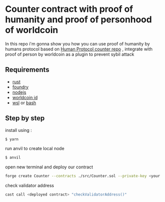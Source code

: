 # Counter contract with proof of humanity and proof of personhood of worldcoin

In this repo i'm gonna show you how you can use proof of humanity by humans protocol based on [Human Protocol counter repo](https://github.com/Human-Protocol/poh-counter-example) , integrate with proof of person by worldcoin as a plugin to prevent sybil attack

## Requirements

- [rust](https://sterlingcobb.medium.com/installing-rustup-on-macosx-and-fish-shell-a6102353ee18)
- [foundry](https://getfoundry.sh/)
- [nodejs](https://nodejs.org/en/)
- [worldcoin id](https://developer.worldcoin.org/)
- [wsl](https://learn.microsoft.com/en-us/windows/wsl/install) or [bash](https://en.wikipedia.org/wiki/Bash_(Unix_shell))

## Step by step

install using :

```bash
$ yarn
```

run anvil to create local node

```bash
$ anvil
```

open new terminal and deploy our contract

```bash
forge create Counter --contracts ./src/Counter.sol --private-key <your private key>
```

check validator address

```bash
cast call <deployed contract> "checkValidatorAddress()"
```

